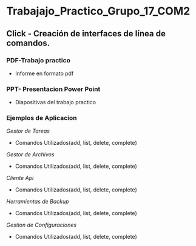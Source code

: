 # Trabajajo_Practico_Grupo_17_COM2

## Click - Creación de interfaces de línea de comandos.

### PDF-Trabajo practico
+ Informe en formato pdf 

### PPT- Presentacion Power Point
+ Diapositivas del trabajo practico

### Ejemplos de Aplicacion

*Gestor de Tareas*
+ Comandos Utilizados(add, list, delete, complete)
   
*Gestor de Archivos*
+ Comandos Utilizados(add, list, delete, complete)
   
*Cliente Api*
+ Comandos Utilizados(add, list, delete, complete)
  
*Herramientas de Backup*
+ Comandos Utilizados(add, list, delete, complete)
  
*Gestion de Configuraciones*
+ Comandos Utilizados(add, list, delete, complete) 

